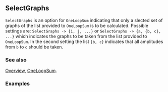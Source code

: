 ## SelectGraphs

`SelectGraphs` is an option for `OneLoopSum` indicating that only a slected set of graphs of the list provided to `OneLoopSum` is to be calculated. Possible settings are: `SelectGraphs -> {i, j, ...}` or `SelectGraphs -> {a, {b, c}, ...}` which indicates the graphs to be taken from the list provided to `OneLoopSum`. In the second setting the list `{b, c}` indicates that all amplitudes from `b` to `c` should be taken.

### See also

[Overview](Extra/FeynCalc.md), [OneLoopSum](OneLoopSum.md).

### Examples